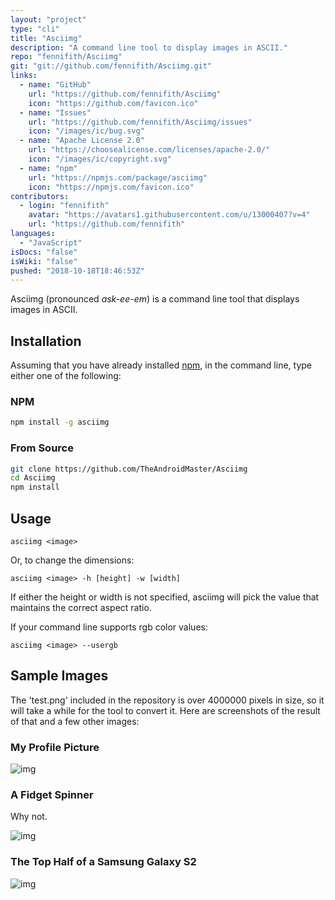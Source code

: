 ```yaml
---
layout: "project"
type: "cli"
title: "Asciimg"
description: "A command line tool to display images in ASCII."
repo: "fennifith/Asciimg"
git: "git://github.com/fennifith/Asciimg.git"
links: 
  - name: "GitHub"
    url: "https://github.com/fennifith/Asciimg"
    icon: "https://github.com/favicon.ico"
  - name: "Issues"
    url: "https://github.com/fennifith/Asciimg/issues"
    icon: "/images/ic/bug.svg"
  - name: "Apache License 2.0"
    url: "https://choosealicense.com/licenses/apache-2.0/"
    icon: "/images/ic/copyright.svg"
  - name: "npm"
    url: "https://npmjs.com/package/asciimg"
    icon: "https://npmjs.com/favicon.ico"
contributors: 
  - login: "fennifith"
    avatar: "https://avatars1.githubusercontent.com/u/13000407?v=4"
    url: "https://github.com/fennifith"
languages: 
  - "JavaScript"
isDocs: "false"
isWiki: "false"
pushed: "2018-10-18T18:46:53Z"
---
```


Asciimg (pronounced _ask-ee-em_) is a command line tool that displays images in ASCII.

## Installation

Assuming that you have already installed [npm](https://www.npmjs.com/), in the command line, type either one of the following:

### NPM

```bash
npm install -g asciimg
```

### From Source

```bash
git clone https://github.com/TheAndroidMaster/Asciimg
cd Asciimg
npm install
```

## Usage

```nohighlight
asciimg <image>
```

Or, to change the dimensions:

```nohighlight
asciimg <image> -h [height] -w [width]
```

If either the height or width is not specified, asciimg will pick the value that maintains the correct aspect ratio.

If your command line supports rgb color values:

```nohighlight
asciimg <image> --usergb
```

## Sample Images

The 'test.png' included in the repository is over 4000000 pixels in size, so it will take a while for the tool to convert it. Here are screenshots of the result of that and a few other images:

### My Profile Picture
![img](https://github.com/fennifith/Asciimg/blob/master/./.github/images/me.png?raw=true)

### A Fidget Spinner
Why not.

![img](https://github.com/fennifith/Asciimg/blob/master/./.github/images/fidgetspinner.png?raw=true)

### The Top Half of a Samsung Galaxy S2
![img](https://github.com/fennifith/Asciimg/blob/master/./.github/images/galaxys2.png?raw=true)
